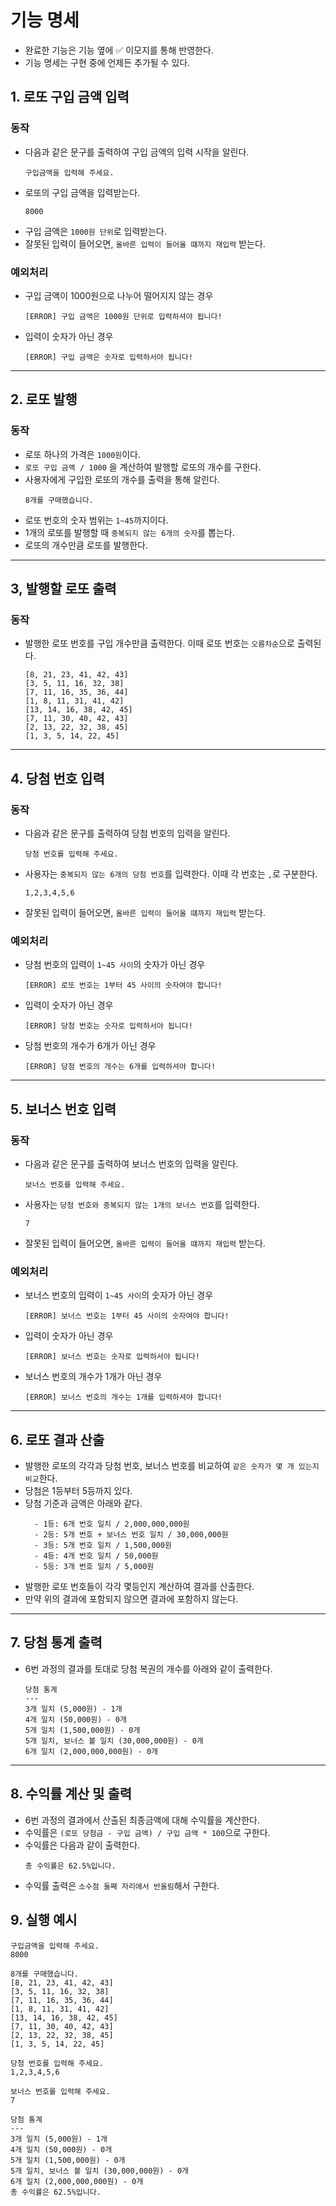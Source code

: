 # 기능 명세
- 완료한 기능은 기능 옆에 ✅ 이모지를 통해 반영한다.
- 기능 명세는 구현 중에 언제든 추가될 수 있다.

## 1. 로또 구입 금액 입력
### 동작
- 다음과 같은 문구를 출력하여 구입 금액의 입력 시작을 알린다.
    ```
    구입금액을 입력해 주세요.
    ```
- 로또의 구입 금액을 입력받는다.
    ```
    8000
    ```
- 구입 금액은 `1000원 단위`로 입력받는다.
- 잘못된 입력이 들어오면, `올바른 입력이 들어올 떄까지 재입력` 받는다.
### 예외처리
  - 구입 금액이 1000원으로 나누어 떨어지지 않는 경우
    ```
    [ERROR] 구입 금액은 1000원 단위로 입력하셔야 됩니다!
    ```
  - 입력이 숫자가 아닌 경우
    ```
    [ERROR] 구입 금액은 숫자로 입력하서야 됩니다!
    ```
<hr>

## 2. 로또 발행
### 동작
- 로또 하나의 가격은 `1000원`이다.
- `로또 구입 금액 / 1000` 을 계산하여 발행할 로또의 개수를 구한다.
- 사용자에게 구입한 로또의 개수를 출력을 통해 알린다.
    ```
    8개를 구매했습니다.
    ```
- 로또 번호의 숫자 범위는 `1~45`까지이다.
- 1개의 로또를 발행할 때 `중복되지 않는 6개의 숫자`를 뽑는다.
- 로또의 개수만큼 로또를 발행한다.
<hr>

## 3, 발행할 로또 출력
### 동작
- 발행한 로또 번호를 구입 개수만큼 출력한다. 이때 로또 번호는 `오름차순`으로 출력된다.
    ```
    [8, 21, 23, 41, 42, 43]
    [3, 5, 11, 16, 32, 38]
    [7, 11, 16, 35, 36, 44]
    [1, 8, 11, 31, 41, 42]
    [13, 14, 16, 38, 42, 45]
    [7, 11, 30, 40, 42, 43]
    [2, 13, 22, 32, 38, 45]
    [1, 3, 5, 14, 22, 45]
    ```
<hr>

## 4. 당첨 번호 입력
### 동작
- 다음과 같은 문구를 출력하여 당첨 번호의 입력을 알린다.
    ```
    당첨 번호를 입력해 주세요.
    ```
- 사용자는 `중복되지 않는 6개의 당첨 번호`를 입력한다. 이때 각 번호는 `,`로 구분한다.
    ```
    1,2,3,4,5,6
    ```
- 잘못된 입력이 들어오면, `올바른 입력이 들어올 떄까지 재입력` 받는다.
### 예외처리
- 당첨 번호의 입력이 `1~45 사이`의 숫자가 아닌 경우
    ```
    [ERROR] 로또 번호는 1부터 45 사이의 숫자여야 합니다!
    ```
- 입력이 숫자가 아닌 경우
    ```
    [ERROR] 당첨 번호는 숫자로 입력하서야 됩니다!
    ```
- 당첨 번호의 개수가 6개가 아닌 경우
    ```
    [ERROR] 당첨 번호의 개수는 6개를 입력하셔야 합니다!
    ```
  
<hr>

## 5. 보너스 번호 입력
### 동작
- 다음과 같은 문구를 출력하여 보너스 번호의 입력을 알린다.
    ```
    보너스 번호를 입력해 주세요.
    ```
- 사용자는 `당첨 번호와 중복되지 않는 1개의 보너스 번호`를 입력한다.
    ```
    7
    ```
- 잘못된 입력이 들어오면, `올바른 입력이 들어올 떄까지 재입력` 받는다.
### 예외처리
- 보너스 번호의 입력이 `1~45 사이`의 숫자가 아닌 경우
    ```
    [ERROR] 보너스 번호는 1부터 45 사이의 숫자여야 합니다!
    ```
- 입력이 숫자가 아닌 경우
    ```
    [ERROR] 보너스 번호는 숫자로 입력하서야 됩니다!
    ```
- 보너스 번호의 개수가 1개가 아닌 경우
    ```
    [ERROR] 보너스 번호의 개수는 1개를 입력하셔야 합니다!
    ```
<hr>

## 6. 로또 결과 산출
- 발행한 로또의 각각과 당첨 번호, 보너스 번호를 비교하여 `같은 숫자가 몇 개 있는지 비교`한다.
- 당첨은 1등부터 5등까지 있다.
- 당첨 기준과 금액은 아래와 같다.
  ```
    - 1등: 6개 번호 일치 / 2,000,000,000원
    - 2등: 5개 번호 + 보너스 번호 일치 / 30,000,000원
    - 3등: 5개 번호 일치 / 1,500,000원
    - 4등: 4개 번호 일치 / 50,000원
    - 5등: 3개 번호 일치 / 5,000원
  ```
- 발행한 로또 번호들이 각각 몇등인지 계산하여 결과를 산출한다.
- 만약 위의 결과에 포함되지 않으면 결과에 포함하지 않는다.
<hr>

## 7. 당첨 통계 출력
- 6번 과정의 결과를 토대로 당첨 복권의 개수를 아래와 같이 출력한다.
  ```
  당첨 통계
  ---
  3개 일치 (5,000원) - 1개
  4개 일치 (50,000원) - 0개
  5개 일치 (1,500,000원) - 0개
  5개 일치, 보너스 볼 일치 (30,000,000원) - 0개
  6개 일치 (2,000,000,000원) - 0개
  ```
<hr>

## 8. 수익률 계산 및 출력
- 6번 과정의 결과에서 산출된 최종금액에 대해 수익률을 계산한다.
- 수익률은 `(로또 당첨금 - 구입 금액) / 구입 금액 * 100`으로 구한다.
- 수익률은 다음과 같이 출력한다.
  ```
  총 수익률은 62.5%입니다.
  ```
- 수익률 출력은 `소수점 둘째 자리에서 반올림`해서 구한다.

## 9. 실행 예시
```
구입금액을 입력해 주세요.
8000

8개를 구매했습니다.
[8, 21, 23, 41, 42, 43] 
[3, 5, 11, 16, 32, 38] 
[7, 11, 16, 35, 36, 44] 
[1, 8, 11, 31, 41, 42] 
[13, 14, 16, 38, 42, 45] 
[7, 11, 30, 40, 42, 43] 
[2, 13, 22, 32, 38, 45] 
[1, 3, 5, 14, 22, 45]

당첨 번호를 입력해 주세요.
1,2,3,4,5,6

보너스 번호를 입력해 주세요.
7

당첨 통계
---
3개 일치 (5,000원) - 1개
4개 일치 (50,000원) - 0개
5개 일치 (1,500,000원) - 0개
5개 일치, 보너스 볼 일치 (30,000,000원) - 0개
6개 일치 (2,000,000,000원) - 0개
총 수익률은 62.5%입니다.
```
